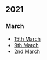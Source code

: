 
## 2021
### March
* [15th March](https://github.com/OpenTechFund/hypha/wiki/Product-Meetings/Product-meeting-15-March-2021)
* [9th March](https://github.com/OpenTechFund/hypha/wiki/Product-Meetings/Product-meeting-9-March-2021)
* [2nd March](https://github.com/OpenTechFund/hypha/wiki/Product-Meetings/Product-meeting-2-March-2021)
